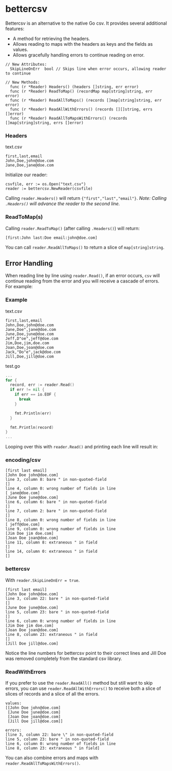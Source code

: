 # bettercsv

Bettercsv is an alternative to the native Go csv. It provides several additional features:
- A method for retrieving the headers.
- Allows reading to maps with the headers as keys and the fields as values.
- Allows gracefully handling errors to continue reading on error.

```
// New Attributes:
  SkipLineOnErr  bool // Skips line when error occurs, allowing reader to continue

// New Methods:
  func (r *Reader) Headers() (headers []string, err error)
  func (r *Reader) ReadToMap() (recordMap map[string]string, err error)
  func (r *Reader) ReadAllToMaps() (records []map[string]string, err error)
  func (r *Reader) ReadAllWithErrors() (records [][]string, errs []error)
  func (r *Reader) ReadAllToMapsWithErrors() (records []map[string]string, errs []error)
```

### Headers
text.csv

```
first,last,email
John,Doe,john@doe.com
Jane,Doe,jane@doe.com
```

Initialize our reader:

```
csvfile, err := os.Open("text.csv")
reader := bettercsv.NewReader(csvfile)
```

Calling `reader.Headers()` will return `{"first","last","email"}`. _Note: Calling `.Headers()` will advance the reader to the second line._

### ReadToMap(s)
Calling `reader.ReadToMap()` (after calling `.Headers()`) will return:

```
[first:John last:Doe email:john@doe.com]
```

You can call `reader.ReadAllToMaps()` to return a slice of `map[string]string`.

## Error Handling

When reading line by line using `reader.Read()`, if an error occurs, `csv` will continue reading from the error and you will receive a cascade of errors. For example:

### Example

text.csv


```
first,last,email
John,Doe,john@doe.com
Jane,Doe",jane@doe.com
June,Doe,june@doe.com
Jeff,D"oe",jeff@doe.com
Jim,Doe,jim,doe.com
Joan,Doe,joan@doe.com
Jack,"Do"e",jack@doe.com
Jill,Doe,jill@doe.com
```

test.go

```go
...
for {
  record, err := reader.Read()
  if err != nil {
    if err == io.EOF {
      break
    }

    fmt.Println(err)
  }

  fmt.Println(record)
}
...
```

Looping over this with `reader.Read()` and printing each line will result in:

### encoding/csv

```
[first last email]
[John Doe john@doe.com]
line 3, column 8: bare " in non-quoted-field
[]
line 4, column 0: wrong number of fields in line
[ jane@doe.com]
[June Doe june@doe.com]
line 6, column 6: bare " in non-quoted-field
[]
line 7, column 2: bare " in non-quoted-field
[]
line 8, column 0: wrong number of fields in line
[ jeff@doe.com]
line 9, column 0: wrong number of fields in line
[Jim Doe jim doe.com]
[Joan Doe joan@doe.com]
line 11, column 8: extraneous " in field
[]
line 14, column 0: extraneous " in field
[]
```

### bettercsv
With `reader.SkipLineOnErr = true`.


```
[first last email]
[John Doe john@doe.com]
line 3, column 22: bare " in non-quoted-field
[]
[June Doe june@doe.com]
line 5, column 23: bare " in non-quoted-field
[]
line 6, column 0: wrong number of fields in line
[Jim Doe jim doe.com]
[Joan Doe joan@doe.com]
line 8, column 23: extraneous " in field
[]
[Jill Doe jill@doe.com]
```

Notice the line numbers for bettercsv point to their correct lines and Jill Doe was removed completely from the standard csv library.

### ReadWithErrors

If you prefer to use the `reader.ReadAll()` method but still want to skip errors, you can use `reader.ReadAllWithErrors()` to receive both a slice of slices of records and a slice of all the errors.


```
values:
[[John Doe john@doe.com]
 [June Doe june@doe.com]
 [Joan Doe joan@doe.com]
 [Jill Doe jill@doe.com]]

errors:
[line 3, column 22: bare \" in non-quoted-field
line 5, column 23: bare " in non-quoted-field
line 6, column 0: wrong number of fields in line
line 8, column 23: extraneous " in field]
```

You can also combine errors and maps with `reader.ReadAllToMapsWithErrors()`.

